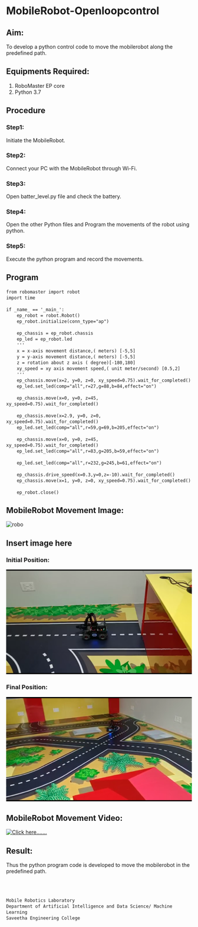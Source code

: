 # MobileRobot-Openloopcontrol
## Aim:

To develop a python control code to move the mobilerobot along the predefined path.

## Equipments Required:
1. RoboMaster EP core
2. Python 3.7

## Procedure
### Step1:
Initiate the MobileRobot.

### Step2:
Connect your PC with the MobileRobot through Wi-Fi.

### Step3:
Open batter_level.py file and check the battery.

### Step4:
Open the other Python files and Program the movements of the robot using python.

### Step5:
Execute the python program and record the movements.

## Program
```
from robomaster import robot
import time

if _name_ == '_main_':
    ep_robot = robot.Robot()
    ep_robot.initialize(conn_type="ap")

    ep_chassis = ep_robot.chassis
    ep_led = ep_robot.led
    '''
    x = x-axis movement distance,( meters) [-5,5]
    y = y-axis movement distance,( meters) [-5,5]
    z = rotation about z axis ( degree)[-180,180]
    xy_speed = xy axis movement speed,( unit meter/second) [0.5,2]
    '''
    ep_chassis.move(x=2, y=0, z=0, xy_speed=0.75).wait_for_completed()
    ep_led.set_led(comp="all",r=27,g=88,b=84,effect="on")   
    
    ep_chassis.move(x=0, y=0, z=45, xy_speed=0.75).wait_for_completed()

    ep_chassis.move(x=2.9, y=0, z=0, xy_speed=0.75).wait_for_completed()
    ep_led.set_led(comp="all",r=59,g=69,b=205,effect="on")
    
    ep_chassis.move(x=0, y=0, z=45, xy_speed=0.75).wait_for_completed()
    ep_led.set_led(comp="all",r=83,g=205,b=59,effect="on")

    ep_led.set_led(comp="all",r=232,g=245,b=61,effect="on")
    
    ep_chassis.drive_speed(x=0.3,y=0,z=-10).wait_for_completed()
    ep_chassis.move(x=1, y=0, z=0, xy_speed=0.75).wait_for_completed()

    ep_robot.close()
```

## MobileRobot Movement Image:

![robo](./img/robomaster.png)

## Insert image here
### Initial Position:
![robo](./img/1.png)
### Final Position:
![robo](./img/2.png)
## MobileRobot Movement Video:

[![Click here.......](https://img.youtube.com/vi/YOUTUBE_VIDEO_ID_HERE/0.jpg)](https://drive.google.com/drive/folders/1qJIcFvlsUuvH5xAjXOk3BN4yV8i7sDIL?usp=sharing)
## Result:
Thus the python program code is developed to move the mobilerobot in the predefined path.


<br/>
<br/>

```
Mobile Robotics Laboratory
Department of Artificial Intelligence and Data Science/ Machine Learning
Saveetha Engineering College
```
